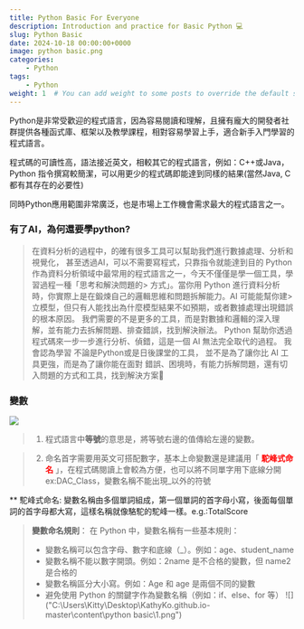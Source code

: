 ```yaml
---
title: Python Basic For Everyone
description: Introduction and practice for Basic Python 💻
slug: Python Basic
date: 2024-10-18 00:00:00+0000
image: python basic.png
categories:
    - Python
tags:
    - Python
weight: 1  # You can add weight to some posts to override the default sorting (date descending)
---
```

Python是非常受歡迎的程式語言，因為容易閱讀和理解，且擁有龐大的開發者社群提供各種函式庫、框架以及教學課程，相對容易學習上手，適合新手入門學習的程式語言。

程式碼的可讀性高，語法接近英文，相較其它的程式語言，例如：C++或Java，Python 指令撰寫較簡潔，可以用更少的程式碼即能達到同樣的結果(當然Java, C都有其存在的必要性)

同時Python應用範圍非常廣泛，也是市場上工作機會需求最大的程式語言之一。

### 有了AI，為何還要學python?
> 在資料分析的過程中，的確有很多工具可以幫助我們進行數據處理、分析和視覺化，
> 甚至透過AI，可以不需要寫程式，只靠指令就能達到目的
> Python作為資料分析領域中最常用的程式語言之一，今天不僅僅是學一個工具，學習過程一種「思考和解決問題的> 方式」。當你用 Python 進行資料分析時，你實際上是在鍛煉自己的邏輯思維和問題拆解能力。AI 可能能幫你建> 立模型，但只有人能找出為什麼模型結果不如預期，或者數據處理出現錯誤的根本原因。
> 我們需要的不是更多的工具，而是對數據和邏輯的深入理解，並有能力去拆解問題、排查錯誤，找到解決辦法。
> Python 幫助你透過程式碼來一步一步進行分析、偵錯，這是一個 AI 無法完全取代的過程。
> 我會認為學習 不論是Python或是日後課堂的工具， 並不是為了讓你比 AI 工具更強，而是為了讓你能在面對
> 錯誤、困境時，有能力拆解問題，還有切入問題的方式和工具，找到解決方案💪

### 變數
![](https://i0.wp.com/utrustcorp.com/wp-content/uploads/2023/07/%E8%AE%8A%E6%95%B8%E6%A6%82%E5%BF%B5.png?resize=1024%2C576&ssl=1)
> 1. 程式語言中**等號**的意思是，將等號右邊的值傳給左邊的變數。

> 2. 命名首字需要用英文可搭配數字，基本上命變數還是建議用「 **<font color = red>駝峰式命名</font>**
」，在程式碼閱讀上會較為方便，也可以將不同單字用下底線分開ex:DAC_Class，變數名稱不能出現_以外的符號

** 駝峰式命名: 變數名稱由多個單詞組成，第一個單詞的首字母小寫，後面每個單詞的首字母都大寫，這樣名稱就像駱駝的駝峰一樣。e.g.:TotalScore

> **變數命名規則**：
在 Python 中，變數名稱有一些基本規則：
> * 變數名稱可以包含字母、數字和底線（_）。例如：age、student_name
> * 變數名稱不能以數字開頭。例如：2name 是不合格的變數，但 name2 是合格的
> * 變數名稱區分大小寫。例如：Age 和 age 是兩個不同的變數
> * 避免使用 Python 的關鍵字作為變數名稱（例如：if、else、for 等）
![]("C:\Users\Kitty\Desktop\KathyKo.github.io-master\content\python basic\1.png")